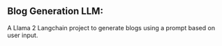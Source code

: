 ## Blog Generation LLM:

A Llama 2 Langchain project to generate blogs using a prompt based on user input.
